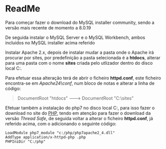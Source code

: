 # ReadMe

 Para começar fazer o download do MySQL installer community, sendo a versão mais recente de momento a 8.0.19 

 De seguida instalar o MySQL Server e o MySQL Workbench, ambos incluidos no MySQL installer acima referido
 
 Instalar Apache 2.x, depois de instalar mudar a pasta onde o Apache irá procurar por sites, por predefinição a pasta selecionada é a 
**htdocs**, alterar para uma pasta com o nome **sites** criada pelo utlizador dentro do disco local C:.
 
 Para efetuar essa alteração terá de abrir o ficheiro **httpd.conf**, este ficheiro encontra-se em _Apache24\conf_, num bloco de notas e alterar a linha de código:
 
 > DocumentRoot "htdocs" ---> DocumentRoot "C:\sites"
  

Efetuar também a instalação do php7 no disco local C:, para isso fazer o download no site do [PHP](https://windows.php.net/download#php-7.4), tendo em atenção para fazer o download da versão _Thread Safe_, de seguida voltar a alterar o ficheiro **httpd.conf**, já referido acima, com o adicionando o seguinte código:


```
LoadModule php7_module "c:/php/php7apache2_4.dll"
AddType application/x-httpd-php .php
PHPIniDir "C:/php"
```



